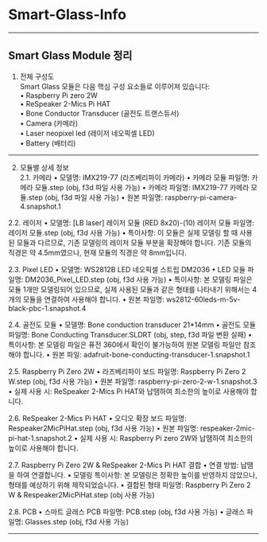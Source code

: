 # Smart-Glass-Info

--------------------------------------------------------------------------------
## Smart Glass Module 정리
1. 전체 구성도 </br>
Smart Glass 모듈은 다음 핵심 구성 요소들로 이루어져 있습니다:</br>
• Raspberry Pi zero 2W</br>
• ReSpeaker 2-Mics Pi HAT</br>
• Bone Conductor Transducer (골전도 트랜스듀서)</br>
• Camera (카메라)</br>
• Laser neopixel led (레이저 네오픽셀 LED)</br>
• Battery (배터리)</br>

--------------------------------------------------------------------------------
2. 모듈별 상세 정보</br>
2.1. 카메라
• 모델명: IMX219-77 (라즈베리파이 카메라)
• 카메라 모듈 파일명: 카메라 모듈.step (obj, f3d 파일 사용 가능)
• 카메라 파일명: IMX219-77 카메라 모듈.step (obj, f3d 파일 사용 가능)
• 원본 파일명: raspberry-pi-camera-4.snapshot.1

2.2. 레이저
• 모델명: [LB laser] 레이저 모듈 (RED 8x20)-(10)
레이저 모듈 파일명: 레이저 모듈.step (obj, f3d 사용 가능)
• 특이사항: 이 모듈은 실제 모델링 할 때 사용된 모듈과 다르므로, 기존 모델링의 레이저 모듈 부분을 확장해야 합니다. 기존 모듈의 직경은 약 4.5mm였으나, 현재 모듈의 직경은 약 8mm입니다.

2.3. Pixel LED
• 모델명: WS2812B LED 네오픽셀 스트립 DM2036
• LED 모듈 파일명: DM2036_Pixel_LED.step (obj, f3d 사용 가능)
• 특이사항: 본 모델링 파일은 모듈 1개만 모델링되어 있으므로, 실제 사용된 모듈과 같은 형태를 나타내기 위해서는 4개의 모듈을 연결하여 사용해야 합니다.
• 원본 파일명: ws2812-60leds-m-5v-black-pbc-1.snapshot.4

2.4. 골전도 모듈
• 모델명: Bone conduction transducer 21*14mm
• 골전도 모듈 파일명: Bone Conducting Transducer.SLDRT (obj, step, f3d 파일 변환 실패)
• 특이사항: 본 모델링 파일은 퓨전 360에서 확인이 불가능하여 원본 모델링 파일만 참조해야 합니다.
• 원본 파일: adafruit-bone-conducting-transducer-1.snapshot.1

2.5. Raspberry Pi Zero 2W
• 라즈베리파이 보드 파일명: Raspberry Pi Zero 2 W.step (obj, f3d 사용 가능)
• 원본 파일명: raspberry-pi-zero-2-w-1.snapshot.3
• 실제 사용 시: ReSpeaker 2-Mics Pi HAT와 납땜하여 최소한의 높이로 사용해야 합니다.

2.6. ReSpeaker 2-Mics Pi HAT
• 오디오 확장 보드 파일명: Respeaker2MicPiHat.step (obj, f3d 사용 가능)
• 원본 파일명: respeaker-2mic-pi-hat-1.snapshot.2
• 실제 사용 시: Raspberry Pi zero 2W와 납땜하여 최소한의 높이로 사용해야 합니다.

2.7. Raspberry Pi Zero 2W & ReSpeaker 2-Mics Pi HAT 결합
• 연결 방법: 납땜을 하여 연결합니다.
• 모델링 특이사항: 본 모델링은 정확한 높이를 반영하지 않았으나, 형태를 예상하기 위해 제작되었습니다.
• 결합된 형태 파일명: Raspberry Pi Zero 2 W & Respeaker2MicPiHat.step (obj 사용 가능)

2.8. PCB
• 스마트 글래스 PCB 파일명: PCB.step (obj, f3d 사용 가능)
• 글래스 파일명: Glasses.step (obj, f3d 사용 가능)

--------------------------------------------------------------------------------
